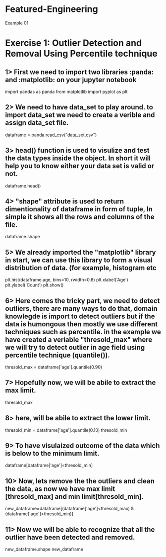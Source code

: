 # Featured-Engineering
Example 01

# Exercise 1: Outlier Detection and Removal Using Percentile technique


## 1> First we need to import two libraries :panda: and :matplotlib: on your jupyter notebook


import pandas as panda
from matplotlib import pyplot as plt


## 2> We need to have data_set to play around. to import data_set we need to create a verible and assign data_set file. 

dataframe = panda.read_csv("data_set.csv")


## 3> head() function is used to visulize and test the data types inside the object. In short it will help you to know either your data set is valid or not.

dataframe.head()


## 4> "shape" attribute is used to return dimentionality of dataframe in form of tuple, In simple it shows all the rows and columns of the file.

dataframe.shape


## 5> We already imported the "matplotlib" library in start, we can use this library to form a visual distribution of data. (for example, histogram etc

plt.hist(dataframe.age, bins=10, rwidth=0.8)
plt.xlabel('Age')
plt.ylabel('Count')
plt.show()


## 6> Here comes the tricky part, we need to detect outliers, there are many ways to do that, domain knowlegde is import to detect outliers but if the data is humongous then mostly we use different techniques such as percentile. in the example we have created a veriable "thresold_max" where we will try to detect outlier in age field using percentile technique (quantile()).

thresold_max = dataframe['age'].quantile(0.90)


## 7> Hopefully now, we will be abile to extract the max limit.

thresold_max


## 8> here, will be abile to extract the lower limit.

thresold_min = dataframe['age'].quantile(0.10)
thresold_min


## 9> To have visulaized outcome of the data which is below to the minimum limit.

dataframe[dataframe['age']<thresold_min]


## 10> Now, lets remove the the outliers and clean the data, as now we have max limit [thresold_max] and min limit[thresold_min].

new_dataframe=dataframe[(dataframe['age']<thresold_max) & (dataframe['age']>thresold_min)]


## 11> Now we will be able to recognize that all the outlier have been detected and removed.

new_dataframe.shape
new_dataframe





